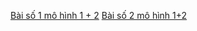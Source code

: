 [Bài số 1 mô hình 1 + 2](https://github.com/datkk06/baocao-ksec/blob/master/Networking/bt1.md)
[Bài số 2 mô hình 1+2](https://github.com/datkk06/baocao-ksec/blob/master/Networking/b2.md)